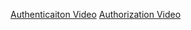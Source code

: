 [Authenticaiton Video](https://youtu.be/3DjKTYNbOZ4)
[Authorization Video](https://youtu.be/Gd06a1YPqe4)